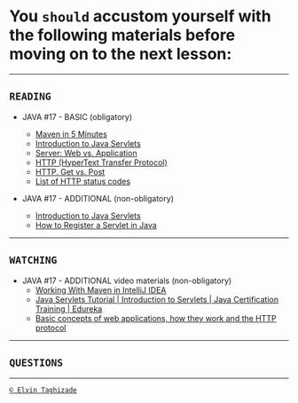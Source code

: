 # You `should` accustom yourself with the following materials before moving on to the next lesson:
---

## `READING`

- JAVA #17 - BASIC (obligatory)
    - [Maven in 5 Minutes](http://people.apache.org/~ltheussl/maven-stage-site/guides/getting-started/maven-in-five-minutes.html)
    - [Introduction to Java Servlets](https://www.geeksforgeeks.org/introduction-java-servlets/)
    - [Server: Web vs. Application](https://www.javatpoint.com/server-web-vs-application)
    - [HTTP (HyperText Transfer Protocol)](https://www.javatpoint.com/http)
    - [HTTP. Get vs. Post](https://www.javatpoint.com/get-vs-post)
    - [List of HTTP status codes](https://en.wikipedia.org/wiki/List_of_HTTP_status_codes)

- JAVA #17 - ADDITIONAL (non-obligatory)
    - [Introduction to Java Servlets](https://www.baeldung.com/intro-to-servlets)
    - [How to Register a Servlet in Java ](https://www.baeldung.com/register-servlet)

 ---

## `WATCHING`

- JAVA #17 - ADDITIONAL video materials (non-obligatory)
    - [Working With Maven in IntelliJ IDEA](https://www.youtube.com/watch?v=pt3uB0sd5kY)
    - [Java Servlets Tutorial | Introduction to Servlets | Java Certification Training | Edureka](https://www.youtube.com/watch?v=ewiOaDitBBw)
    - [Basic concepts of web applications, how they work and the HTTP protocol](https://www.youtube.com/watch?v=RsQ1tFLwldY)

---

## `QUESTIONS`

---

[`© Elvin Taghizade`](elvintaghiyev184@gmail.com)